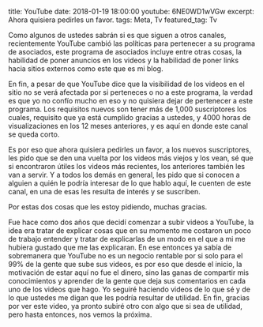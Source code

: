 title: YouTube
date: 2018-01-19 18:00:00
youtube: 6NE0WD1wVGw
excerpt: Ahora quisiera pedirles un favor.
tags: Meta, Tv
featured_tag: Tv

Como algunos de ustedes sabrán si es que siguen a otros canales, recientemente YouTube cambió las políticas para pertenecer a su programa de asociados, este programa de asociados incluye entre otras cosas, la habilidad de poner anuncios en los videos y la habilidad de poner links hacia sitios externos como este que es mi blog. 

En fin, a pesar de que YouTube dice que la visibilidad de los videos en el sitio no se verá afectada por si perteneces o no a este programa, la verdad es que yo no confío mucho en eso y no quisiera dejar de pertenecer a este programa. Los requisitos nuevos son tener más de 1,000 suscriptores los cuales, requisito que ya está cumplido gracias a ustedes, y 4000 horas de visualizaciones en los 12 meses anteriores, y es aquí en donde este canal se queda corto. 

Es por eso que ahora quisiera pedirles un favor, a los nuevos suscriptores, les pido que se den una vuelta por los videos más viejos y los vean, sé que si encontraron útiles los videos más recientes, los anteriores también les van a servir. Y a todos los demás en general, les pido que si conocen a alguien a quién le podría interesar de lo que hablo aquí, le cuenten de este canal, en una de esas les resulta de interés y se suscriben. 

Por estas dos cosas que les estoy pidiendo, muchas gracias.

Fue hace como dos años que decidí comenzar a subir videos a YouTube, la idea era tratar de explicar cosas que en su momento me costaron un poco de trabajo entender y tratar de explicarlas de un modo en el que a mi me hubiera gustado que me las explicaran. En ese entonces ya sabía de sobremanera que YouTube no es un negocio rentable por si solo para el 99% de la gente que sube sus videos, es por eso que desde el inicio, la motivación de estar aquí no fue el dinero, sino las ganas de compartir mis conocimientos y aprender de la gente que deja sus comentarios en cada uno de los videos que hago. Yo seguiré haciendo videos de lo que sé y de lo que ustedes me digan que les podría resultar de utilidad. En fin, gracias por ver este video, ya pronto subiré otro con algo que si sea de utilidad, pero hasta entonces, nos vemos la próxima.